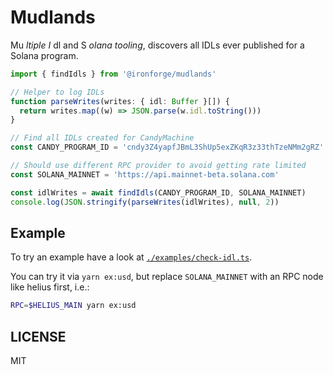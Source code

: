 # Mudlands

Mu _ltiple_ _I_ dl and S _olana tooling_, discovers all IDLs ever published for a Solana program.

```ts
import { findIdls } from '@ironforge/mudlands'

// Helper to log IDLs
function parseWrites(writes: { idl: Buffer }[]) {
  return writes.map((w) => JSON.parse(w.idl.toString()))
}

// Find all IDLs created for CandyMachine
const CANDY_PROGRAM_ID = 'cndy3Z4yapfJBmL3ShUp5exZKqR3z33thTzeNMm2gRZ'

// Should use different RPC provider to avoid getting rate limited
const SOLANA_MAINNET = 'https://api.mainnet-beta.solana.com'

const idlWrites = await findIdls(CANDY_PROGRAM_ID, SOLANA_MAINNET)
console.log(JSON.stringify(parseWrites(idlWrites), null, 2))
```

## Example

To try an example have a look at [`./examples/check-idl.ts`](./examples/check-idl.ts).

You can try it via `yarn ex:usd`, but replace `SOLANA_MAINNET` with an RPC node like helius
first, i.e.:

```sh
RPC=$HELIUS_MAIN yarn ex:usd
```

## LICENSE

MIT
